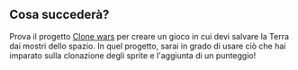 ## Cosa succederà?

Prova il progetto [Clone wars](https://projects.raspberrypi.org/en/projects/clone-wars) per creare un gioco in cui devi salvare la Terra dai mostri dello spazio. In quel progetto, sarai in grado di usare ciò che hai imparato sulla clonazione degli sprite e l'aggiunta di un punteggio!